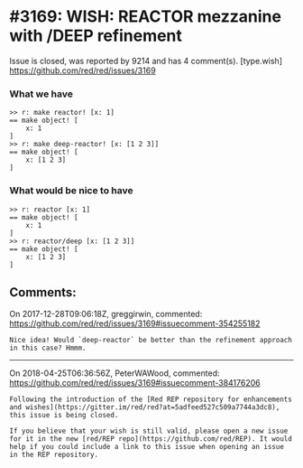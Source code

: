 
#3169: WISH: REACTOR mezzanine with /DEEP refinement
================================================================================
Issue is closed, was reported by 9214 and has 4 comment(s).
[type.wish]
<https://github.com/red/red/issues/3169>

### What we have
```Red
>> r: make reactor! [x: 1]
== make object! [
    x: 1
]
>> r: make deep-reactor! [x: [1 2 3]]
== make object! [
    x: [1 2 3]
]
```
### What would be nice to have
```Red
>> r: reactor [x: 1]
== make object! [
    x: 1
]
>> r: reactor/deep [x: [1 2 3]]
== make object! [
    x: [1 2 3]
]
```


Comments:
--------------------------------------------------------------------------------

On 2017-12-28T09:06:18Z, greggirwin, commented:
<https://github.com/red/red/issues/3169#issuecomment-354255182>

    Nice idea! Would `deep-reactor` be better than the refinement approach in this case? Hmmm.

--------------------------------------------------------------------------------

On 2018-04-25T06:36:56Z, PeterWAWood, commented:
<https://github.com/red/red/issues/3169#issuecomment-384176206>

    Following the introduction of the [Red REP repository for enhancements and wishes](https://gitter.im/red/red?at=5adfeed527c509a7744a3dc8), this issue is being closed.
    
    If you believe that your wish is still valid, please open a new issue for it in the new [red/REP repo](https://github.com/red/REP). It would help if you could include a link to this issue when opening an issue in the REP repository.

